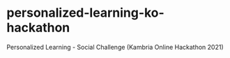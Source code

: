 # personalized-learning-ko-hackathon
Personalized Learning - Social Challenge (Kambria Online Hackathon 2021)
